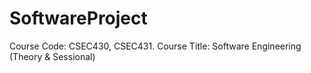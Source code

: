 # SoftwareProject
Course Code: CSEC430, CSEC431. Course Title: Software Engineering (Theory &amp; Sessional)
